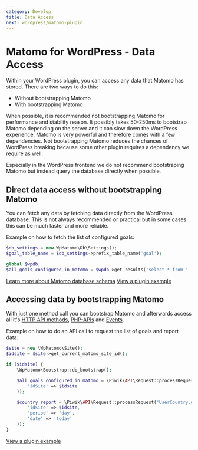 ```yaml
---
category: Develop
title: Data Access
next: wordpress/matomo-plugin
---
```

# Matomo for WordPress - Data Access

Within your WordPress plugin, you can access any data that Matomo has stored. There are two ways to do this:

* Without bootstrapping Matomo
* With bootstrapping Matomo

When possible, it is recommended not bootstrapping Matomo for performance and stability reason. It possibly takes 50-250ms
to bootstrap Matomo depending on the server and it can slow down the WordPress experience. Matomo is very powerful and
therefore comes with a few dependencies. Not bootstrapping Matomo reduces the chances of WordPress breaking
because some other plugin requires a dependency we require as well.

Especially in the WordPress frontend we do not recommend bootstraping Matomo but instead query the database directly when possible.

## Direct data access without bootstrapping Matomo

You can fetch any data by fetching data directly from the WordPress database. This is not always recommended or practical but in
some cases this can be much faster and more reliable.

Example on how to fetch the list of configured goals:

```php
$db_settings = new WpMatomo\Db\Settings();
$goal_table_name = $db_settings->prefix_table_name('goal');

global $wpdb;
$all_goals_configured_in_matomo = $wpdb->get_results('select * from ' . $goal_table_name);
```

[Learn more about Matomo database schema](/guides/database-schema)
[View a plugin example](https://github.com/matomo-org/matomo-wordpress-plugin-examples/tree/master/direct-data-access)

## Accessing data by bootstrapping Matomo

With just one method call you can bootstrap Matomo and afterwards access all it's
[HTTP API methods](https://developer.matomo.org/api-reference/reporting-api),
[PHP-APIs](https://developer.matomo.org/api-reference/classes) and
[Events](https://developer.matomo.org/api-reference/events).

Example on how to do an API call to request the list of goals and report data:

```php
$site = new \WpMatomo\Site();
$idsite = $site->get_current_matomo_site_id();

if ($idsite) {
    \WpMatomo\Bootstrap::do_bootstrap();

    $all_goals_configured_in_matomo = \Piwik\API\Request::processRequest('Goals.getGoals', array(
        'idSite' => $idsite
    ));

    $country_report = \Piwik\API\Request::processRequest('UserCountry.getCountry', array(
        'idSite' => $idsite,
        'period' => 'day',
        'date' => 'today'
    ));
}
```

[View a plugin example](https://github.com/matomo-org/matomo-wordpress-plugin-examples/tree/master/bootstrap-matomo-data-access)